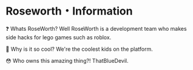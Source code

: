 # Roseworth・Information
❓ Whats RoseWorth? Well RoseWorth is a development team who makes side hacks for lego games such as roblox.

🤔 Why is it so cool? We're the coolest kids on the platform.

😳 Who owns this amazing thing?! ThatBlueDevil.
